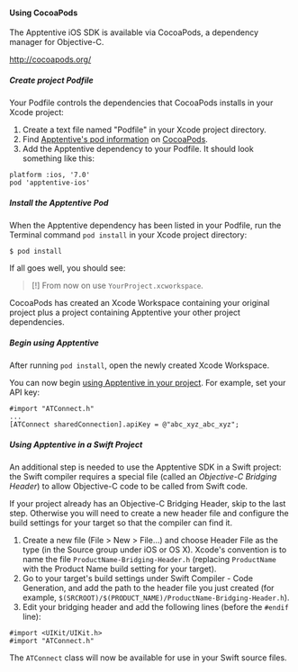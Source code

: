 #### Using CocoaPods

The Apptentive iOS SDK is available via CocoaPods, a dependency manager for Objective-C.

http://cocoapods.org/

##### Create project Podfile

Your Podfile controls the dependencies that CocoaPods installs in your Xcode project:  

1. Create a text file named "Podfile" in your Xcode project directory.
2. Find [Apptentive's pod information](http://cocoapods.org/?q=apptentive-ios) on [CocoaPods](http://cocoapods.org).
3. Add the Apptentive dependency to your Podfile. It should look something like this:

```
platform :ios, '7.0'
pod 'apptentive-ios'
```

##### Install the Apptentive Pod

When the Apptentive dependency has been listed in your Podfile, run the Terminal command `pod install` in your Xcode project directory:

```
$ pod install
```

If all goes well, you should see:

 > [!] From now on use `YourProject.xcworkspace`.

CocoaPods has created an Xcode Workspace containing your original project plus a project containing Apptentive your other project dependencies.

##### Begin using Apptentive

After running `pod install`, open the newly created Xcode Workspace.

You can now begin [using Apptentive in your project](http://www.apptentive.com/docs/ios/features/). For example, set your API key:  

```
#import "ATConnect.h"
...
[ATConnect sharedConnection].apiKey = @"abc_xyz_abc_xyz";
```

##### Using Apptentive in a Swift Project

An additional step is needed to use the Apptentive SDK in a Swift project: the Swift compiler requires a special file (called an *Objective-C Bridging Header*) to allow Objective-C code to be called from Swift code.

If your project already has an Objective-C Bridging Header, skip to the last step. Otherwise you will need to create a new header file and configure the build settings for your target so that the compiler can find it.

1. Create a new file (File > New > File…) and choose Header File as the type (in the Source group under iOS or OS X). Xcode's convention is to name the file `ProductName-Bridging-Header.h` (replacing `ProductName` with the Product Name build setting for your target).
2. Go to your target's build settings under Swift Compiler - Code Generation, and add the path to the header file you just created (for example, `$(SRCROOT)/$(PRODUCT_NAME)/ProductName-Bridging-Header.h`).
3. Edit your bridging header and add the following lines (before the `#endif` line):

```
#import <UIKit/UIKit.h>
#import "ATConnect.h"
```

The `ATConnect` class will now be available for use in your Swift source files.
